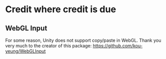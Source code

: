 # Credit where credit is due

## WebGL Input
For some reason, Unity does not support copy/paste in WebGL. Thank you very much to the creator of this package:
https://github.com/kou-yeung/WebGLInput
